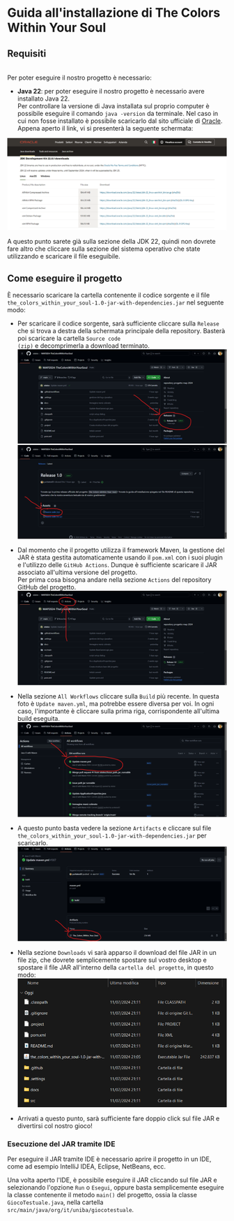 # Guida all'installazione di The Colors Within Your Soul


## Requisiti
<br>
Per poter eseguire il nostro progetto è necessario:

- **Java 22**: per poter eseguire il nostro progetto è necessario avere installato Java 22.<br>
  Per controllare la versione di Java installata sul proprio computer è possibile eseguire il comando `java -version` da terminale.
  Nel caso in cui non fosse installato è possibile scaricarlo dal sito ufficiale di [Oracle](https://www.oracle.com/it/java/technologies/downloads/). Appena aperto il link, vi si presenterà la seguente schermata:

![Java](docs/img/DownloadJava.png)

A questo punto sarete già sulla sezione della JDK 22, quindi non dovrete fare altro che cliccare sulla sezione del sistema operativo che state utilizzando e scaricare il file eseguibile.

## Come eseguire il progetto
È necessario scaricare la cartella contenente il codice sorgente e il file `the_colors_within_your_soul-1.0-jar-with-dependencies.jar` nel seguente modo:

- Per scaricare il codice sorgente, sarà sufficiente cliccare sulla <code>Release</code> che si trova a destra della schermata principale della repository. Basterà poi scaricare la cartella <code>Source code (zip)</code> e decomprimerla a download terminato. ![DownloadSourceCode1](docs/img/DownloadSourceCode1.png)![DownloadSourceCode2](docs/img/DownloadSourceCode2.png)
- Dal momento che il progetto utilizza il framework Maven, la gestione del JAR è stata gestita automaticamente usando il `pom.xml` con i suoi plugin e l'utilizzo delle `GitHub Actions`.
  Dunque è sufficiente scaricare il JAR associato all'ultima versione del progetto.<br>
  Per prima cosa bisogna andare nella sezione `Actions` del repository GitHub del progetto.
  ![Actions](docs/img/Actions.png)

- Nella sezione `All Workflows` cliccare sulla  `Build` più recente. In questa foto è `Update maven.yml`, ma potrebbe essere diversa per voi. In ogni caso, l'importante è cliccare sulla prima riga, corrispondente all'ultima build eseguita.
  ![Build](docs/img/Build.png)

- A questo punto basta vedere la sezione `Artifacts` e cliccare sul file `the_colors_within_your_soul-1.0-jar-with-dependencies.jar` per scaricarlo.
  ![Artifacts](docs/img/Artifacts.png)

- Nella sezione `Downloads` vi sarà apparso il download del file JAR in un file zip, che dovrete semplicemente spostare sul vostro desktop e spostare il file JAR all'interno della `cartella del progetto`, in questo modo:
  ![Downloads](docs/img/FinalResult.png)
- Arrivati a questo punto, sarà sufficiente fare doppio click sul file JAR e divertirsi col nostro gioco!


### Esecuzione del JAR tramite IDE

Per eseguire il JAR tramite IDE è necessario aprire il progetto in un IDE, come ad esempio IntelliJ IDEA, Eclipse, NetBeans, ecc.<br>

Una volta aperto l'IDE, è possibile eseguire il JAR cliccando sul file JAR e selezionando l'opzione `Run` o `Esegui`, oppure basta semplicemente eseguire la classe contenente il metodo <code>main()</code> del progetto, ossia la classe `GiocoTestuale.java`, nella cartella `src/main/java/org/it/uniba/giocotestuale`.







